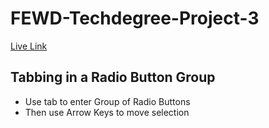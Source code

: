 # FEWD-Techdegree-Project-3

[Live Link](https://marie-ehrman.github.io/FEWD-Techdegree-Project-3/)

## Tabbing in a Radio Button Group
- Use tab to enter Group of Radio Buttons
- Then use Arrow Keys to move selection